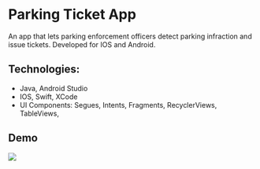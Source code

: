 # Parking Ticket App

An app that lets parking enforcement officers detect parking infraction and issue tickets.
Developed for IOS and Android.

## Technologies:

* Java, Android Studio
* IOS, Swift, XCode
* UI Components:  Segues, Intents, Fragments, RecyclerViews, TableViews,

## Demo

![](screenshots/demo.gif)

